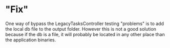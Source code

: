 # "Fix"

One way of bypass the LegacyTasksController testing "problems" is to add the local db file to the output folder. However this is not a good solution because if the db is a file, it will probably be located in any other place than the application binaries.